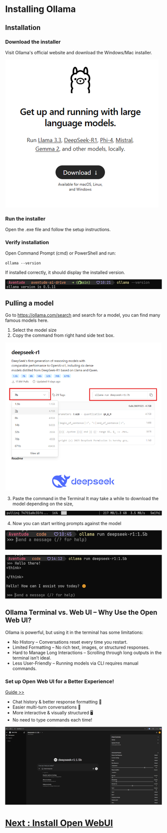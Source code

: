 # Installing Ollama
## Installation

### Download the installer
Visit Ollama's official website and download the Windows/Mac installer.

![alt text](image-1.png)

### Run the installer

Open the .exe file and follow the setup instructions.
### Verify installation

Open Command Prompt (cmd) or PowerShell and run:

`ollama --version`

If installed correctly, it should display the installed version.

![alt text](image.png)

## Pulling a model
Go to https://ollama.com/search and search for a model, you can find many famous models here. 

1. Select the model size
2. Copy the command from right hand side text box.

![alt text](image-2.png)

3. Paste the command in the Terminal
It may take a while to download the model depending on the size,

![alt text](image-3.png)

4. Now you can start writing prompts against the model

![alt text](image-4.png)

![alt text](image-6.png)


## Ollama Terminal vs. Web UI – Why Use the Open Web UI?
Ollama is powerful, but using it in the terminal has some limitations:

- No History – Conversations reset every time you restart.
- Limited Formatting – No rich text, images, or structured responses.
- Hard to Manage Long Interactions – Scrolling through long outputs in the terminal isn’t ideal.
- Less User-Friendly – Running models via CLI requires manual commands.

### Set up Open Web UI for a Better Experience!

[Guide >> ](002-open-web-ui.md)

- Chat history & better response formatting 📝
- Easier multi-turn conversations 💬
- More interactive & visually structured 🖥️
- No need to type commands each time!

![alt text](image-5.png)

# [Next : Install Open WebUI ](002-open-web-ui.md)